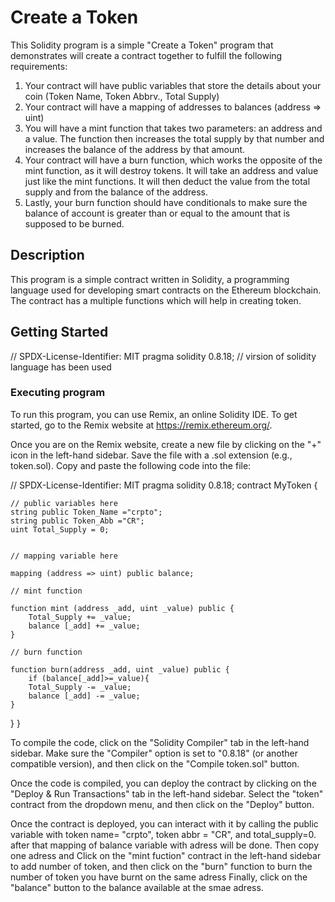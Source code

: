 # Create a Token

This Solidity program is a simple "Create a Token" program that demonstrates will create a contract together to fulfill the following requirements:

1. Your contract will have public variables that store the details about your coin (Token Name, Token Abbrv., Total Supply)
2. Your contract will have a mapping of addresses to balances (address => uint)
3. You will have a mint function that takes two parameters: an address and a value. The function then increases the total supply by that number and increases the balance of the address by that amount.
4. Your contract will have a burn function, which works the opposite of the mint function, as it will destroy tokens. It will take an address and value just like the mint functions. It will then deduct the value from the total supply and from the balance of the address.
5. Lastly, your burn function should have conditionals to make sure the balance of account is greater than or equal to the amount that is supposed to be burned.
## Description

This program is a simple contract written in Solidity, a programming language used for developing smart contracts on the Ethereum blockchain. The contract has a multiple functions which will help in creating token.

## Getting Started
// SPDX-License-Identifier: MIT
pragma solidity 0.8.18; // virsion of solidity language has been used


### Executing program


To run this program, you can use Remix, an online Solidity IDE. To get started, go to the Remix website at https://remix.ethereum.org/.

Once you are on the Remix website, create a new file by clicking on the "+" icon in the left-hand sidebar. Save the file with a .sol extension (e.g., token.sol). Copy and paste the following code into the file:

// SPDX-License-Identifier: MIT
pragma solidity 0.8.18;
contract MyToken {

    // public variables here
    string public Token_Name ="crpto";
    string public Token_Abb ="CR";
    uint Total_Supply = 0;


    // mapping variable here

    mapping (address => uint) public balance;

    // mint function

    function mint (address _add, uint _value) public {
        Total_Supply += _value;
        balance [_add] += _value;
    }

    // burn function
    
    function burn(address _add, uint _value) public {
        if (balance[_add]>=_value){
        Total_Supply -= _value;
        balance [_add] -= _value;
    }

}
}



To compile the code, click on the "Solidity Compiler" tab in the left-hand sidebar. Make sure the "Compiler" option is set to "0.8.18" (or another compatible version), and then click on the "Compile token.sol" button.

Once the code is compiled, you can deploy the contract by clicking on the "Deploy & Run Transactions" tab in the left-hand sidebar. Select the "token" contract from the dropdown menu, and then click on the "Deploy" button.

Once the contract is deployed, you can interact with it by calling the public variable with token name= "crpto", token abbr = "CR", and total_supply=0. after that mapping of balance variable with adress will be done. Then copy one adress and Click on the "mint fuction" contract in the left-hand sidebar to add number of token, and then click on the "burn" function to burn the number of token you have burnt on the same adress Finally, click on the "balance" button to the balance available at the smae adress.




